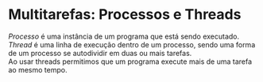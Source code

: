 # Multitarefas: Processos e Threads

*Processo* é uma instância de um programa que está sendo executado.  
*Thread* é uma linha de execução dentro de um processo, sendo uma forma de um processo se autodividir em duas ou mais tarefas.  
Ao usar threads permitimos que um programa execute mais de uma tarefa ao mesmo tempo.